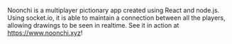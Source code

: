 Noonchi is a multiplayer pictionary app created using React and node.js. Using socket.io, it is able to maintain a connection between all the players, allowing drawings to be seen in realtime. See it in action at https://www.noonchi.xyz!
